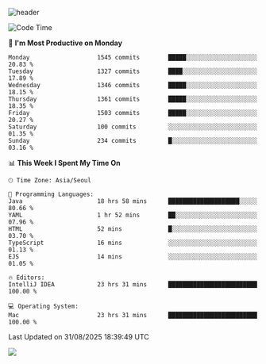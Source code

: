 ![header](https://capsule-render.vercel.app/api?type=Egg&color=timeAuto&height=300&section=header&text=PoPo&fontSize=90&animation=fadeIn)

  <!--START_SECTION:waka-->
![Code Time](http://img.shields.io/badge/Code%20Time-2%2C947%20hrs%2025%20mins-blue)

📅 **I'm Most Productive on Monday** 

```text
Monday                   1545 commits        █████░░░░░░░░░░░░░░░░░░░░   20.83 % 
Tuesday                  1327 commits        ████░░░░░░░░░░░░░░░░░░░░░   17.89 % 
Wednesday                1346 commits        █████░░░░░░░░░░░░░░░░░░░░   18.15 % 
Thursday                 1361 commits        █████░░░░░░░░░░░░░░░░░░░░   18.35 % 
Friday                   1503 commits        █████░░░░░░░░░░░░░░░░░░░░   20.27 % 
Saturday                 100 commits         ░░░░░░░░░░░░░░░░░░░░░░░░░   01.35 % 
Sunday                   234 commits         █░░░░░░░░░░░░░░░░░░░░░░░░   03.16 % 
```


📊 **This Week I Spent My Time On** 

```text
🕑︎ Time Zone: Asia/Seoul

💬 Programming Languages: 
Java                     18 hrs 58 mins      ████████████████████░░░░░   80.66 % 
YAML                     1 hr 52 mins        ██░░░░░░░░░░░░░░░░░░░░░░░   07.96 % 
HTML                     52 mins             █░░░░░░░░░░░░░░░░░░░░░░░░   03.70 % 
TypeScript               16 mins             ░░░░░░░░░░░░░░░░░░░░░░░░░   01.13 % 
EJS                      14 mins             ░░░░░░░░░░░░░░░░░░░░░░░░░   01.05 % 

🔥 Editors: 
IntelliJ IDEA            23 hrs 31 mins      █████████████████████████   100.00 % 

💻 Operating System: 
Mac                      23 hrs 31 mins      █████████████████████████   100.00 % 
```


 Last Updated on 31/08/2025 18:39:49 UTC
<!--END_SECTION:waka-->



<img src="https://capsule-render.vercel.app/api?type=Egg&color=timeAuto&height=300&section=footer&text=PoPo&fontSize=90&animation=fadeIn&reversal=true" />
